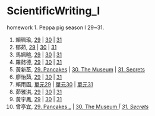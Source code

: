 # ScientificWriting_I
homework 1. Peppa pig season I 29~31.
1. 賴珮瑜, <a href='https://youtu.be/VKUZn1gqghc'>29</a> | <a href='https://youtu.be/vvKCWY2wK04'>30</a> | <a href='https://youtu.be/7fDntmvdrtM'>31</a> 
2. 郁茹, <a href='https://youtu.be/r55BC_QCO1Q'>29</a> | <a href='https://youtu.be/THbxIrHjAUw'>30</a> | <a href='https://youtu.be/HkNyPf2VAG4'>31</a>
3. 馬姵暄, <a href='https://youtu.be/o2DEstVaSFI'>29</a> | <a href='https://www.youtube.com/watch?v=yl_l1u3pdj8&feature=youtu.be'>30</a> | <a href='https://youtu.be/QpAuZFjIS_E'>31</a>
4. 羅懿德, <a href='https://www.youtube.com/watch?v=egTJsJ6-ruA'>29</a> | <a href='https://www.youtube.com/watch?v=qrG5xpv8zxk'>30</a> | <a href='https://www.youtube.com/watch?v=7bRpQ7wRnSo'>31</a>
5. 黃新荃, <a href='https://youtu.be/nToG2WQrjgI'>29. Pancakes</a> | <a href='https://youtu.be/F2W7iU1NR8g'>30. The Museum</a> | <a href='https://youtu.be/hClMA-Kr5Ao'>31. Secrets</a> 
6. 廖怡茹, <a href='https://www.youtube.com/watch?v=0HnRZMPJCqo'>29</a> | <a href='https://www.youtube.com/watch?v=bHXl1cG4az0'>30</a> | <a href='https://www.youtube.com/watch?v=xqncLxF_2sA'>31</a> 
7. 賴雨函, <a href="https://youtu.be/wONsv9nKfFY">單元29</a> | <a href="https://youtu.be/aRvzr3nO2v8">單元30</a> | <a href="https://youtu.be/fFIKGcF-cCo">單元31</a>
8. 茆雅淇, <a href='https://youtu.be/5YznVd9oQtc'>29</a> | <a href='https://youtu.be/6j3ki74hzUc'>30</a> | <a href='https://youtu.be/co46E3klInc'>31</a>
9. 黃宇鳳, <a href='https://youtu.be/jp3IIqZZiLY'>29</a> | <a href='https://youtu.be/jEkaDkM4ngU'>30</a> | <a href='https://youtu.be/N3iazYnCX4o'>31</a>
10. 曾亭宜, <a href='https://www.youtube.com/watch?v=m-KhRxXVVlQ'>29. Pancakes _</a> | <a href='https://www.youtube.com/watch?v=_fHw9mG6ELs&t=29s'>30. The Museum _</a> | <a href='https://www.youtube.com/watch?v=guiVxHODT7A&t=8s'>31. Secrets_</a>

